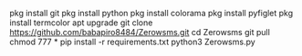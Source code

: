 pkg install git 
pkg install python
pkg install colorama
pkg install pyfiglet
pkg install termcolor
apt upgrade
git clone https://github.com/babapiro8484/Zerowsms.git
cd Zerowsms
git pull 
chmod 777 *
pip install -r requirements.txt
python3 Zerowsms.py
